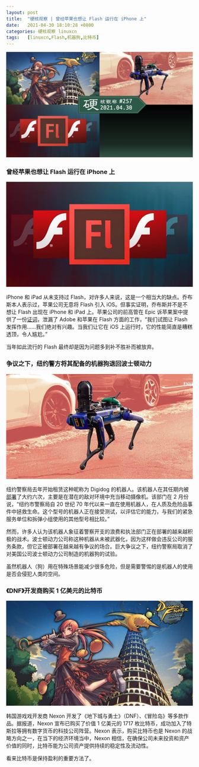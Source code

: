 ```yaml
---
layout: post
title:	"硬核观察 | 曾经苹果也想让 Flash 运行在 iPhone 上"
date:	2021-04-30 18:10:28 +0800 
categories:	硬核观察 linuxcn 
tags:	[linuxcn,Flash,机器狗,比特币]
---
```



![](/Asserts/Images/album/202104/30/180925csd9ybiggg7y71dz.jpg)


### 曾经苹果也想让 Flash 运行在 iPhone 上


![](/Asserts/Images/album/202104/30/180937m566r55shz45hb4q.jpg)


iPhone 和 iPad 从未支持过 Flash，对许多人来说，这是一个相当大的缺点。乔布斯本人表示过，苹果公司无意将 Flash 引入 iOS。但事实证明，乔布斯并不是不想让 Flash 出现在 iPhone 和 iPad 上。苹果公司的前高管在 Epic 诉苹果案中提供了一份[证词](https://9to5mac.com/2021/04/27/apple-tried-to-help-adobe-bring-flash-to-ios-but-the-results-were-embarrassing/)，泄漏了 Adobe 和苹果在 Flash 方面的工作，“我们试图让 Flash 发挥作用……我们绝对有兴趣。当我们让它在 iOS 上运行时，它的性能简直是糟糕透顶，令人尴尬。”


当年如此流行的 Flash 最终却是因为问题多到补不胜补而被放弃。


### 争议之下，纽约警方将其配备的机器狗退回波士顿动力


![](/Asserts/Images/album/202104/30/180949z1ytwkby1ryerw2w.jpg)


纽约警察局去年开始租赁这种昵称为 Digidog 的机器人。该机器人在其任期内被[部署](/article-13312-1.html)了大约六次，主要是在潜在的敌对环境中充当移动摄像机。该部门在 2 月份说，“纽约市警察局自 20 世纪 70 年代以来一直在使用机器人，在人质及危险品事件中拯救生命。这个型号的机器人正在接受测试，以评估它的能力，与我们的紧急服务单位和拆弹小组使用的其他型号相比较。”


然而，许多人认为该机器人象征着警察开支的浪费和执法部门正在部署的越来越积极的战术。波士顿动力公司称这种机器从未被武器化，因为这样做会违反公司的服务条款，但它正被部署在越来越有争议的场合。巨大争议之下，纽约警察局取消了对美国公司波士顿动力公司制造的机器狗的试验。


虽然机器人（狗）用在特殊场景能减少很多危险，但是需要警惕的是机器人的使用是否会侵犯人类的空间。


### 《DNF》开发商购买 1 亿美元的比特币


![](/Asserts/Images/album/202104/30/180959o4064f9560w7364w.jpg)


韩国游戏戏开发商 Nexon 开发了《地下城与勇士》（DNF）、《冒险岛》等多款作品。据报道，Nexon 宣布已购买了价值 1 亿美元的 1717 枚比特币，成功加入了特斯拉等拥有数字货币的科技公司阵营。Nexon 表示，购买比特币也是 Nexon 的战略方向之一，在当下的经济环境当中，Nexon 相信，在确保公司未来投资和资产价值的同时，比特币能为公司资产提供持续的稳定性及流动性。


看来比特币是保持盈利的重要方法了。
